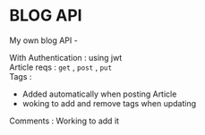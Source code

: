 # BLOG API

My own blog API -

With Authentication : using jwt<br>
Article reqs : `get` , `post` , `put`<br>
Tags : <br>
- Added automatically when posting Article
- woking to add and remove tags when updating

Comments : Working to add it